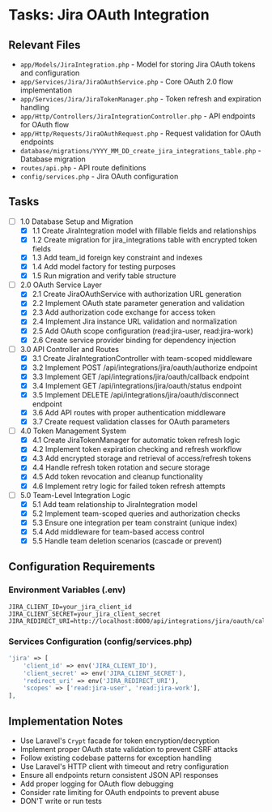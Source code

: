 # Tasks: Jira OAuth Integration

## Relevant Files

- `app/Models/JiraIntegration.php` - Model for storing Jira OAuth tokens and configuration
- `app/Services/Jira/JiraOAuthService.php` - Core OAuth 2.0 flow implementation
- `app/Services/Jira/JiraTokenManager.php` - Token refresh and expiration handling
- `app/Http/Controllers/JiraIntegrationController.php` - API endpoints for OAuth flow
- `app/Http/Requests/JiraOAuthRequest.php` - Request validation for OAuth endpoints
- `database/migrations/YYYY_MM_DD_create_jira_integrations_table.php` - Database migration
- `routes/api.php` - API route definitions
- `config/services.php` - Jira OAuth configuration

## Tasks

- [ ] 1.0 Database Setup and Migration
  - [x] 1.1 Create JiraIntegration model with fillable fields and relationships
  - [x] 1.2 Create migration for jira_integrations table with encrypted token fields
  - [x] 1.3 Add team_id foreign key constraint and indexes
  - [x] 1.4 Add model factory for testing purposes
  - [x] 1.5 Run migration and verify table structure

- [ ] 2.0 OAuth Service Layer
  - [x] 2.1 Create JiraOAuthService with authorization URL generation
  - [x] 2.2 Implement OAuth state parameter generation and validation
  - [x] 2.3 Add authorization code exchange for access token
  - [x] 2.4 Implement Jira instance URL validation and normalization
  - [x] 2.5 Add OAuth scope configuration (read:jira-user, read:jira-work)
  - [x] 2.6 Create service provider binding for dependency injection

- [ ] 3.0 API Controller and Routes
  - [x] 3.1 Create JiraIntegrationController with team-scoped middleware
  - [x] 3.2 Implement POST /api/integrations/jira/oauth/authorize endpoint
  - [x] 3.3 Implement GET /api/integrations/jira/oauth/callback endpoint
  - [x] 3.4 Implement GET /api/integrations/jira/oauth/status endpoint
  - [x] 3.5 Implement DELETE /api/integrations/jira/oauth/disconnect endpoint
  - [x] 3.6 Add API routes with proper authentication middleware
  - [x] 3.7 Create request validation classes for OAuth parameters

- [ ] 4.0 Token Management System
  - [x] 4.1 Create JiraTokenManager for automatic token refresh logic
  - [x] 4.2 Implement token expiration checking and refresh workflow
  - [x] 4.3 Add encrypted storage and retrieval of access/refresh tokens
  - [x] 4.4 Handle refresh token rotation and secure storage
  - [x] 4.5 Add token revocation and cleanup functionality
  - [x] 4.6 Implement retry logic for failed token refresh attempts

- [ ] 5.0 Team-Level Integration Logic
  - [x] 5.1 Add team relationship to JiraIntegration model
  - [x] 5.2 Implement team-scoped queries and authorization checks
  - [x] 5.3 Ensure one integration per team constraint (unique index)
  - [x] 5.4 Add middleware for team-based access control
  - [x] 5.5 Handle team deletion scenarios (cascade or prevent)

## Configuration Requirements

### Environment Variables (.env)
```
JIRA_CLIENT_ID=your_jira_client_id
JIRA_CLIENT_SECRET=your_jira_client_secret
JIRA_REDIRECT_URI=http://localhost:8000/api/integrations/jira/oauth/callback
```

### Services Configuration (config/services.php)
```php
'jira' => [
    'client_id' => env('JIRA_CLIENT_ID'),
    'client_secret' => env('JIRA_CLIENT_SECRET'),
    'redirect_uri' => env('JIRA_REDIRECT_URI'),
    'scopes' => ['read:jira-user', 'read:jira-work'],
],
```

## Implementation Notes

- Use Laravel's `Crypt` facade for token encryption/decryption
- Implement proper OAuth state validation to prevent CSRF attacks
- Follow existing codebase patterns for exception handling
- Use Laravel's HTTP client with timeout and retry configuration
- Ensure all endpoints return consistent JSON API responses
- Add proper logging for OAuth flow debugging
- Consider rate limiting for OAuth endpoints to prevent abuse
- DON'T write or run tests
